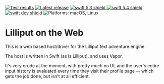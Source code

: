 [comment]: <> (Header Generated by ActionStatus 2.0.5 - 461)

[![Test results][tests shield]][actions] [![Latest release][release shield]][releases] [![swift 5.3 shield] ![swift 5.4 shield] ![swift dev shield]][swift] ![Platforms: macOS, Linux][platforms shield]

[release shield]: https://img.shields.io/github/v/release/elegantchaos/LilliputWeb
[platforms shield]: https://img.shields.io/badge/platforms-macOS_Linux-lightgrey.svg?style=flat "macOS, Linux"
[tests shield]: https://github.com/elegantchaos/LilliputWeb/workflows/Tests/badge.svg
[swift 5.3 shield]: https://img.shields.io/badge/swift-5.3-F05138.svg "Swift 5.3"
[swift 5.4 shield]: https://img.shields.io/badge/swift-5.4-F05138.svg "Swift 5.4"
[swift dev shield]: https://img.shields.io/badge/swift-dev-F05138.svg "Swift dev"

[swift]: https://swift.org
[releases]: https://github.com/elegantchaos/LilliputWeb/releases
[actions]: https://github.com/elegantchaos/LilliputWeb/actions

[comment]: <> (End of ActionStatus Header)

# Lilliput on the Web

This is a web based host/driver for the Lilliput text adventure engine.

The host is written in Swift (as is Lilliput), and uses Vapor.

It's very crude at the moment, with pretty much no UI, and the user's entire input history is evaluated every time they visit their profile page -- which gets the job done, but isn't at all efficient.


